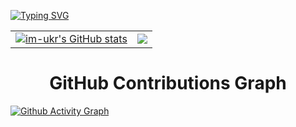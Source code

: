 [![Typing SVG](https://readme-typing-svg.herokuapp.com?color=0891b2&size=34&multiline=true&width=1000&lines=im-ukr+++++++++++++++++++%7C%E2%88%86%E2%9E%B6%7C)](https://git.io/typing-svg)

<table>
  <tr>
    <td>
      <a href="https://github.com/im-ukr">
        <img src="https://github-readme-stats.vercel.app/api?username=im-ukr&show_icons=true&hide=&count_private=true&title_color=0891b2&text_color=ffffff&icon_color=0891b2&bg_color=1c1917&show_icons=true" alt="im-ukr's GitHub stats" />
      </a>
    </td>
    <td>
      <a href="https://github.com/im-ukr">
        <img src="https://github-readme-streak-stats.herokuapp.com/?user=im-ukr&stroke=ffffff&background=1c1917&ring=0891b2&fire=0891b2&currStreakNum=ffffff&currStreakLabel=0891b2&sideNums=ffffff&sideLabels=ffffff&dates=ffffff" />
      </a>
    </td>
  </tr>
</table>

<h1 align="center">GitHub Contributions Graph</h1>

[![Github Activity Graph](https://github-readme-activity-graph.vercel.app/graph?username=im-ukr&theme=github-dark)](https://github.com/im-ukr)




